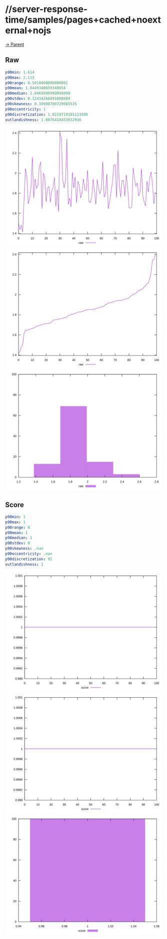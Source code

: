 
# //server-response-time/samples/pages+cached+noexternal+nojs

[→ Parent](../..)


## Raw


```yaml
p90min: 1.614
p90max: 2.115
p90range: 0.5010000000000001
p90mean: 1.8449340659340654
p90median: 1.8469999999999998
p90stdev: 0.12414266891808609
p90skewness: 0.19908700729085535
p90eccentricity: 1
p90discretization: 1.0224719101123596
outlandishness: 1.0076418453032936

```

![PLOT: raw-values](./raw/values.svg)![PLOT: raw-sorted](./raw/sorted.svg)![PLOT: raw-histogram](./raw/histogram.svg)
## Score


```yaml
p90min: 1
p90max: 1
p90range: 0
p90mean: 1
p90median: 1
p90stdev: 0
p90skewness: .nan
p90eccentricity: .nan
p90discretization: 91
outlandishness: 1

```

![PLOT: score-values](./score/values.svg)![PLOT: score-sorted](./score/sorted.svg)![PLOT: score-histogram](./score/histogram.svg)